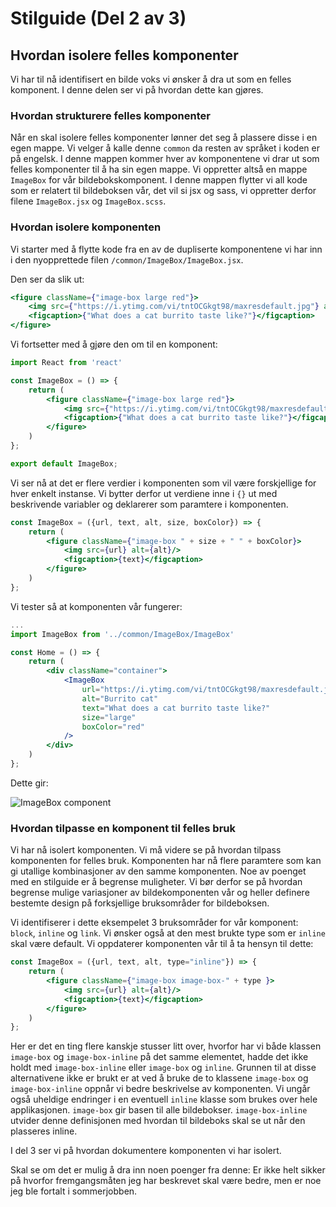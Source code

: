 # Stilguide (Del 2 av 3)


## Hvordan isolere felles komponenter
Vi har til nå identifisert en bilde voks vi ønsker å dra ut som en felles komponent.
I denne delen ser vi på hvordan dette kan gjøres.

### Hvordan strukturere felles komponenter
Når en skal isolere felles komponenter lønner det seg å plassere disse i en egen mappe. Vi velger å kalle denne
```common``` da resten av språket i koden er på engelsk. I denne mappen kommer hver av komponentene vi drar ut som
felles komponenter til å ha sin egen mappe. Vi oppretter altså en mappe ```ImageBox``` for vår bildebokskomponent.
I denne mappen flytter vi all kode som er relatert til bildeboksen vår, det vil si jsx og sass, vi oppretter derfor
filene ```ImageBox.jsx``` og ```ImageBox.scss```.




### Hvordan isolere komponenten
Vi starter med å flytte kode fra en av de dupliserte komponentene vi har inn i den nyopprettede filen
```/common/ImageBox/ImageBox.jsx```.

Den ser da slik ut:
```jsx
<figure className={"image-box large red"}>
    <img src={"https://i.ytimg.com/vi/tntOCGkgt98/maxresdefault.jpg"} alt={"Burrito cat"}/>
    <figcaption>{"What does a cat burrito taste like?"}</figcaption>
</figure>
```

Vi fortsetter med å gjøre den om til en komponent:
```jsx
import React from 'react'

const ImageBox = () => {
    return (
        <figure className={"image-box large red"}>
            <img src={"https://i.ytimg.com/vi/tntOCGkgt98/maxresdefault.jpg"} alt={"Burrito cat"}/>
            <figcaption>{"What does a cat burrito taste like?"}</figcaption>
        </figure>
    )
};

export default ImageBox;
```

Vi ser nå at det er flere verdier i komponenten som vil være forskjellige for hver enkelt instanse.
Vi bytter derfor ut verdiene inne i ```{}``` ut med beskrivende variabler og deklarerer som paramtere i komponenten.
```jsx
const ImageBox = ({url, text, alt, size, boxColor}) => {
    return (
        <figure className={"image-box " + size + " " + boxColor}>
            <img src={url} alt={alt}/>
            <figcaption>{text}</figcaption>
        </figure>
    )
};
```

Vi tester så at komponenten vår fungerer:

```jsx
...
import ImageBox from '../common/ImageBox/ImageBox'

const Home = () => {
    return (
        <div className="container">
            <ImageBox
                url="https://i.ytimg.com/vi/tntOCGkgt98/maxresdefault.jpg"
                alt="Burrito cat"
                text="What does a cat burrito taste like?"
                size="large"
                boxColor="red"
            />
        </div>
    )
};
```

Dette gir:

![ImageBox component][image-box-component]


### Hvordan tilpasse en komponent til felles bruk
Vi har nå isolert komponenten. Vi må videre se på hvordan tilpass komponenten for felles bruk. Komponenten har nå flere
paramtere som kan gi utallige kombinasjoner av den samme komponenten. Noe av poenget med en stilguide er å begrense
muligheter. Vi bør derfor se på hvordan begrense mulige variasjoner av bildekomponenten vår og heller definere bestemte
design på forksjellige bruksområder for bildeboksen.

Vi identifiserer i dette eksempelet 3 bruksområder for vår komponent: ```block```, ```inline``` og ```link```.
Vi ønsker også at den mest brukte type som er ```inline``` skal være default.
Vi oppdaterer komponenten vår til å ta hensyn til dette:

```jsx
const ImageBox = ({url, text, alt, type="inline"}) => {
    return (
        <figure className={"image-box image-box-" + type }>
            <img src={url} alt={alt}/>
            <figcaption>{text}</figcaption>
        </figure>
    )
};
```

Her er det en ting flere kanskje stusser litt over, hvorfor har vi både klassen ```image-box``` og
```image-box-inline``` på det samme elementet, hadde det ikke holdt med ```image-box-inline``` eller
```image-box``` og ```inline```. Grunnen til at disse alternativene ikke er brukt er at ved å bruke de to klassene 
```image-box``` og ```image-box-inline``` oppnår vi bedre beskrivelse av komponenten. Vi ungår også uheldige 
endringer i en eventuell ```inline``` klasse som brukes over hele applikasjonen. ```image-box``` gir basen til 
alle bildebokser. ```image-box-inline``` utvider denne definisjonen med hvordan til bildeboks skal se ut når den
plasseres inline.


I del 3 ser vi på hvordan dokumentere komponenten vi har isolert.


[image-box-component]: ./img/image-box-component.png

Skal se om det er mulig å dra inn noen poenger fra denne:
Er ikke helt sikker på hvorfor fremgangsmåten jeg har beskrevet skal være bedre, men er noe jeg ble fortalt i sommerjobben.

[1]: http://thesassway.com/intermediate/avoid-nested-selectors-for-more-modular-css
